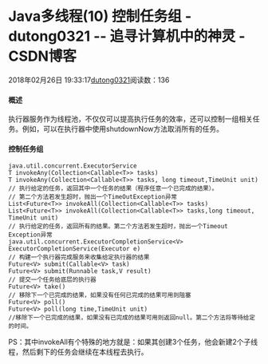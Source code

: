 # Java多线程(10) 控制任务组 - dutong0321 -- 追寻计算机中的神灵 - CSDN博客
2018年02月26日 19:33:17[dutong0321](https://me.csdn.net/dutong0321)阅读数：136
#### 概述
执行器服务作为线程池，不仅仅可以提高执行任务的效率，还可以控制一组相关任务。例如，可以在执行器中使用shutdownNow方法取消所有的任务。
#### 控制任务组
```
java.util.concurrent.ExecutorService 
T invokeAny(Collection<Callable<T>> tasks)
T invokeAny(Collection<Callable<T>> tasks, long timeout,TimeUnit unit)
// 执行给定的任务，返回其中一个任务的结果（程序任意一个已完成的结果）。
// 第二个方法若发生超时，抛出一个TimeOutException异常
List<Future<T>> invokeAll(Collection<Callable<T>> tasks)
List<Future<T>> invokeAll(Collection<Callable<T>> tasks,long timeout, TimeUnit unit)
// 执行给定的任务，返回所有的结果。第二个方法若发生超时，抛出一个Timeout Exception异常
java.util.concurrent.ExecutorCompletionService<V>
ExecutorCompletionService(Executor e)
// 构建一个执行器完成服务来收集给定执行器的结果
Future<V> submit(Callable<V> task)
Future<V> submit(Runnable task,V result) 
// 提交一个任务给底层的执行器
Future<V> take()
// 移除下一个已完成的结果，如果没有任何已完成的结果可用则阻塞
Future<V> poll()
Future<V> poll(long time,TimeUnit unit)
//移除下一个已完成的结果，如果没有已完成的结果可用则返回null。第二个方法将等待给定的时间。
```
PS：其中invokeAll有个特殊的地方就是：如果其创建3个任务，他会新建2个子线程，然后剩下的任务会继续在本线程去执行。
